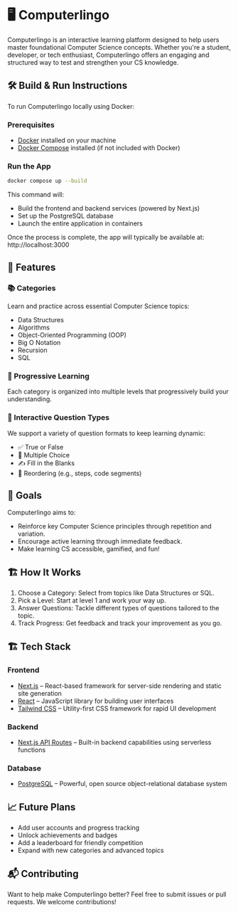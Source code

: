 # 🖥️ Computerlingo

Computerlingo is an interactive learning platform designed to help users master foundational Computer Science concepts. Whether you're a student, developer, or tech enthusiast, Computerlingo offers an engaging and structured way to test and strengthen your CS knowledge.

## 🛠️ Build & Run Instructions

To run Computerlingo locally using Docker:

### Prerequisites

- [Docker](https://www.docker.com/) installed on your machine
- [Docker Compose](https://docs.docker.com/compose/) installed (if not included with Docker)

### Run the App

```bash
docker compose up --build
```

This command will:

- Build the frontend and backend services (powered by Next.js)
- Set up the PostgreSQL database
- Launch the entire application in containers

Once the process is complete, the app will typically be available at:
http://localhost:3000

## 🚀 Features

### 📚 Categories

Learn and practice across essential Computer Science topics:

- Data Structures
- Algorithms
- Object-Oriented Programming (OOP)
- Big O Notation
- Recursion
- SQL

### 🧠 Progressive Learning

Each category is organized into multiple levels that progressively build your understanding.

### 🧩 Interactive Question Types

We support a variety of question formats to keep learning dynamic:

- ✅ True or False
- 🔢 Multiple Choice
- ✍️ Fill in the Blanks
- 🔀 Reordering (e.g., steps, code segments)

## 🎯 Goals

Computerlingo aims to:

- Reinforce key Computer Science principles through repetition and variation.
- Encourage active learning through immediate feedback.
- Make learning CS accessible, gamified, and fun!

## 🏗️ How It Works

1. Choose a Category: Select from topics like Data Structures or SQL.
2. Pick a Level: Start at level 1 and work your way up.
3. Answer Questions: Tackle different types of questions tailored to the topic.
4. Track Progress: Get feedback and track your improvement as you go.

## 🏗️ Tech Stack

### Frontend

- [Next.js](https://nextjs.org/) – React-based framework for server-side rendering and static site generation
- [React](https://reactjs.org/) – JavaScript library for building user interfaces
- [Tailwind CSS](https://tailwindcss.com/) – Utility-first CSS framework for rapid UI development

### Backend

- [Next.js API Routes](https://nextjs.org/docs/api-routes/introduction) – Built-in backend capabilities using serverless functions

### Database

- [PostgreSQL](https://www.postgresql.org/) – Powerful, open source object-relational database system

## 📈 Future Plans

- Add user accounts and progress tracking
- Unlock achievements and badges
- Add a leaderboard for friendly competition
- Expand with new categories and advanced topics

## 📬 Contributing

Want to help make Computerlingo better? Feel free to submit issues or pull requests. We welcome contributions!
